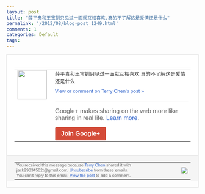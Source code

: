 ```yaml
---
layout: post
title: "薛平贵和王宝钏只见过一面就互相喜欢,真的不了解这是爱情还是什么"
permalink: '/2012/08/blog-post_1249.html'
comments: 1
categories: Default
tags: 
---
```

<div style="border:solid 1px #dfdfdf;color:#686868;font:13px Arial"><div style="background-color:#fff;padding:20px;"><table cellpadding="0" cellspacing="0"><tr><td style="padding-right:15px;vertical-align:top"><a href="https://plus.google.com/_/notifications/emlink?emrecipient=110200756825219614165&amp;emid=COiS98TKk7ICFSiitAodzVEAAA&amp;path=%2F108643996575278738906&amp;dt=1346475076218&amp;uob=8"><img height="75" src="https://lh3.googleusercontent.com/-KKRGTyJ5Bl0/AAAAAAAAAAI/AAAAAAAAEEY/jllxqER5dCk/s75-c-k-a/photo.jpg" style="border:solid 1px #cccccc;" width="75"/></a></td><td style="width:578px;color:#333;font:13px Arial;vertical-align:top"><div style="padding-bottom:10px">薛平贵和王宝钏只见过一面就互相喜欢,真的<wbr/>不了解这是爱情还是什么</div><a href="https://plus.google.com/_/notifications/emlink?emrecipient=110200756825219614165&amp;emid=COiS98TKk7ICFSiitAodzVEAAA&amp;path=%2F108643996575278738906%2Fposts%2F6c2SFDqKM2S%3Fgpinv%3DAMIXal9g2BsU9qFEb_QkuONL87F2gLltl7BDe2vrHaTRqiJxsqy4rsjyeyNprnXneCW56IV8zq0t-Ciu87E-o5eTwZwx2WSB_XotrBOxLBL0Lei59CS35x4&amp;dt=1346475076218&amp;uob=8" style="color:#3366CC;text-decoration:none">View or comment on Terry Chen's post »</a><div style="margin-top:20px;border-top:solid 1px #dfdfdf"><div style="padding:15px 0;color:#686868;font:16px Arial">Google+ makes sharing on the web more like sharing in real life. <a href="http://www.google.com/+/learnmore/" style="color:#3366CC;text-decoration:none">Learn more</a>.</div><a href="https://plus.google.com/_/notifications/emlink?emrecipient=110200756825219614165&amp;emid=COiS98TKk7ICFSiitAodzVEAAA&amp;path=%2F%3Fgpinv%3DAMIXal9g2BsU9qFEb_QkuONL87F2gLltl7BDe2vrHaTRqiJxsqy4rsjyeyNprnXneCW56IV8zq0t-Ciu87E-o5eTwZwx2WSB_XotrBOxLBL0Lei59CS35x4&amp;dt=1346475076218&amp;uob=8" style="display:inline-block;padding:7px 15px;background-color:#d44b38; color:#fff;font-size:16px; font-weight:bold;border-radius:2px;-webkit-border-radius:2px; -moz-border-radius:2px;border:solid 1px #c43b28; white-space:nowrap;text-decoration:none">Join Google+</a></div></td></tr></table></div><div style="border-top:solid 1px #dfdfdf;padding:0 20px; background-color:#f5f5f5"><table cellpadding="0" cellspacing="0" style="height:50px"><tbody><tr><td style="vertical-align:middle;width:100%; color:#636363;font:11px Arial; line-height:120%">You received this message because <a href="https://plus.google.com/_/notifications/emlink?emrecipient=110200756825219614165&amp;emid=COiS98TKk7ICFSiitAodzVEAAA&amp;path=%2F108643996575278738906%3Fgpinv%3DAMIXal9g2BsU9qFEb_QkuONL87F2gLltl7BDe2vrHaTRqiJxsqy4rsjyeyNprnXneCW56IV8zq0t-Ciu87E-o5eTwZwx2WSB_XotrBOxLBL0Lei59CS35x4&amp;dt=1346475076218&amp;uob=8" style="color:#3366CC;text-decoration:none">Terry Chen</a> shared it with jack29834582t@gmail.com. <a href="https://plus.google.com/_/notifications/emlink?emrecipient=110200756825219614165&amp;emid=COiS98TKk7ICFSiitAodzVEAAA&amp;path=%2F_%2Fnonplus%2Femailsettings%3Fgpinv%3DAMIXal9g2BsU9qFEb_QkuONL87F2gLltl7BDe2vrHaTRqiJxsqy4rsjyeyNprnXneCW56IV8zq0t-Ciu87E-o5eTwZwx2WSB_XotrBOxLBL0Lei59CS35x4%26est%3DADH5u8WrF6oC9kiF9Xux0svDYZEHv-2nBMj_m5eNYStmEPrwPN7ixhJluNhMYK2d3WPAcYK4HiLQIVCpw2rIm2imuavjO4r0_Sg24cs5dMVRzBnVbMk99_sTd4Pc4ybIXcwTq7oMG3RsTllmbvizTbKbyP4SPGWSVQ&amp;dt=1346475076218&amp;uob=8" style="color:#3366CC;text-decoration:none">Unsubscribe</a> from these emails.<br/>You can't reply to this email. <a href="https://plus.google.com/_/notifications/emlink?emrecipient=110200756825219614165&amp;emid=COiS98TKk7ICFSiitAodzVEAAA&amp;path=%2F108643996575278738906%2Fposts%2F6c2SFDqKM2S%3Fgpinv%3DAMIXal9g2BsU9qFEb_QkuONL87F2gLltl7BDe2vrHaTRqiJxsqy4rsjyeyNprnXneCW56IV8zq0t-Ciu87E-o5eTwZwx2WSB_XotrBOxLBL0Lei59CS35x4&amp;dt=1346475076218&amp;uob=8" style="color:#3366CC;text-decoration:none">View the post</a> to add a comment.<br/></td><td><img src="https://ssl.gstatic.com/s2/oz/images/notifications/logo/google-plus-6617a72bb36cc548861652780c9e6ff1.png"/></td></tr></tbody></table></div></div>